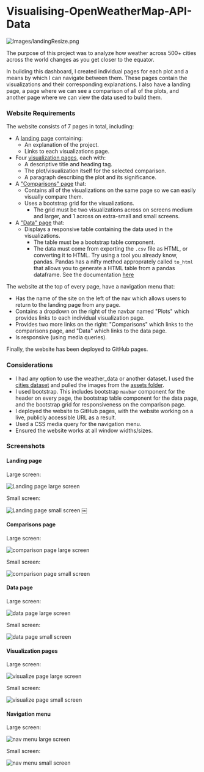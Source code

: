 # Visualising-OpenWeatherMap-API-Data

![Images/landingResize.png](Images/landingResize.png)

The purpose of this project was to analyze how weather across 500+ cities across the world changes as you get closer to the equator.

In building this dashboard, I created individual pages for each plot and a means by which I can navigate between them. These pages contain the visualizations and their corresponding explanations. I also have a landing page, a page where we can see a comparison of all of the plots, and another page where we can view the data used to build them.

### Website Requirements

The website consists of 7 pages in total, including:

* A [landing page](#landing-page) containing:
  * An explanation of the project.
  * Links to each visualizations page.
* Four [visualization pages](#visualization-pages), each with:
  * A descriptive title and heading tag.
  * The plot/visualization itself for the selected comparison.
  * A paragraph describing the plot and its significance.
* A ["Comparisons" page](#comparisons-page) that:
  * Contains all of the visualizations on the same page so we can easily visually compare them.
  * Uses a bootstrap grid for the visualizations.
    * The grid must be two visualizations across on screens medium and larger, and 1 across on extra-small and small screens.
* A ["Data" page](#data-page) that:
  * Displays a responsive table containing the data used in the visualizations.
    * The table must be a bootstrap table component.
    * The data must come from exporting the `.csv` file as HTML, or converting it to HTML. Try using a tool you already know, pandas. Pandas has a nifty method approprately called `to_html` that allows you to generate a HTML table from a pandas dataframe. See the documentation [here](https://pandas.pydata.org/pandas-docs/version/0.17.0/generated/pandas.DataFrame.to_html.html)

The website at the top of every page, have a navigation menu that:

* Has the name of the site on the left of the nav which allows users to return to the landing page from any page.
* Contains a dropdown on the right of the navbar named "Plots" which provides links to each individual visualization page.
* Provides two more links on the right: "Comparisons" which links to the comparisons page, and "Data" which links to the data page.
* Is responsive (using media queries).

Finally, the website has been deployed to GitHub pages.

### Considerations

* I had any option to use the weather_data or another dataset. I used the [cities dataset](Resources/cities.csv) and pulled the images from the [assets folder](Resources/assets).
* I used bootstrap. This includes bootstrap `navbar` component for the header on every page, the bootstrap table component for the data page, and the bootstrap grid for responsiveness on the comparison page.
* I deployed the website to GitHub pages, with the website working on a live, publicly accessible URL as a result.
* Used a CSS media query for the navigation menu.
* Ensured the website works at all window widths/sizes. 

### Screenshots

#### Landing page

Large screen:

![Landing page large screen](Images/landing-lg.png)

Small screen:

![Landing page small screen](Images/landing-sm.png)
￼

#### Comparisons page

Large screen:

![comparison page large screen](Images/comparison-lg.png)

Small screen:

![comparison page small screen](Images/comparison-sm.png)

#### Data page

Large screen:

![data page large screen](Images/data-lg.png)

Small screen:

![data page small screen](Images/data-sm.png)

#### Visualization pages

Large screen:

![visualize page large screen](Images/visualize-lg.png)

Small screen:

![visualize page small screen](Images/visualize-sm.png)

#### Navigation menu

Large screen:

![nav menu large screen](Images/nav-lg.png)

Small screen:

![nav menu small screen](Images/nav-sm.png)
